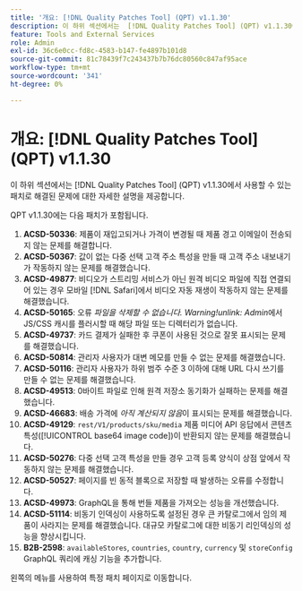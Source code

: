 ```yaml
---
title: '개요: [!DNL Quality Patches Tool] (QPT) v1.1.30'
description: 이 하위 섹션에서는  [!DNL Quality Patches Tool] (QPT) v1.1.30에서 사용할 수 있는 패치로 해결된 문제에 대한 자세한 설명을 제공합니다.
feature: Tools and External Services
role: Admin
exl-id: 36c6e0cc-fd8c-4583-b147-fe4897b101d8
source-git-commit: 81c78439f7c243437b7b76dc80560c847af95ace
workflow-type: tm+mt
source-wordcount: '341'
ht-degree: 0%

---
```


# 개요: [!DNL Quality Patches Tool] (QPT) v1.1.30

이 하위 섹션에서는 [!DNL Quality Patches Tool] (QPT) v1.1.30에서 사용할 수 있는 패치로 해결된 문제에 대한 자세한 설명을 제공합니다.

QPT v1.1.30에는 다음 패치가 포함됩니다.

1. **ACSD-50336**: 제품이 재입고되거나 가격이 변경될 때 제품 경고 이메일이 전송되지 않는 문제를 해결합니다.
1. **ACSD-50367**: 값이 없는 다중 선택 고객 주소 특성을 만들 때 고객 주소 내보내기가 작동하지 않는 문제를 해결했습니다.
1. **ACSD-49877**: 비디오가 스트리밍 서비스가 아닌 원격 비디오 파일에 직접 연결되어 있는 경우 모바일 [!DNL Safari]에서 비디오 자동 재생이 작동하지 않는 문제를 해결했습니다.
1. **ACSD-50165**: 오류 *파일을 삭제할 수 없습니다. Warning!unlink: Admin*&#x200B;에서 JS/CSS 캐시를 플러시할 때 해당 파일 또는 디렉터리가 없습니다.
1. **ACSD-49737**: 카드 결제가 실패한 후 쿠폰이 사용된 것으로 잘못 표시되는 문제를 해결했습니다.
1. **ACSD-50814**: 관리자 사용자가 대변 메모를 만들 수 없는 문제를 해결했습니다.
1. **ACSD-50116**: 관리자 사용자가 하위 범주 수준 3 이하에 대해 URL 다시 쓰기를 만들 수 없는 문제를 해결했습니다.
1. **ACSD-49513**: 0바이트 파일로 인해 원격 저장소 동기화가 실패하는 문제를 해결했습니다.
1. **ACSD-46683**: 배송 가격에 *아직 계산되지 않음*&#x200B;이 표시되는 문제를 해결했습니다.
1. **ACSD-49129**: `rest/V1/products/sku/media` 제품 미디어 API 응답에서 콘텐츠 특성([!UICONTROL base64 image code])이 반환되지 않는 문제를 해결했습니다.
1. **ACSD-50276**: 다중 선택 고객 특성을 만들 경우 고객 등록 양식이 상점 앞에서 작동하지 않는 문제를 해결했습니다.
1. **ACSD-50527**: 페이지를 빈 동적 블록으로 저장할 때 발생하는 오류를 수정합니다.
1. **ACSD-49973**: GraphQL을 통해 번들 제품을 가져오는 성능을 개선했습니다.
1. **ACSD-51114**: 비동기 인덱싱이 사용하도록 설정된 경우 큰 카탈로그에서 임의 제품이 사라지는 문제를 해결했습니다. 대규모 카탈로그에 대한 비동기 리인덱싱의 성능을 향상시킵니다.
1. **B2B-2598**: `availableStores`, `countries`, `country`, `currency` 및 `storeConfig` GraphQL 쿼리에 캐싱 기능을 추가합니다.

왼쪽의 메뉴를 사용하여 특정 패치 페이지로 이동합니다.
